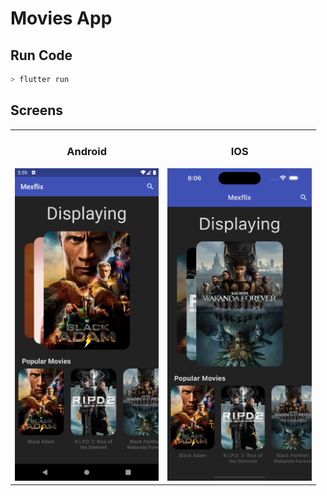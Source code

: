 # Movies App

## Run Code
```bash
> flutter run
```

## Screens

<table>
  <tr>
    <td>
      <h3 style="text-align:center">Android</h3>
      <img src="assets/images/android-screenshot.png" alt="Android Screenshot" height=500>
    </td>
    <td>
      <h3 style="text-align:center">IOS</h3>
      <img src="assets/images/ios-screenshot.png"   alt="Android Screenshot" height=500>
    </td>
  </tr>
</table>
